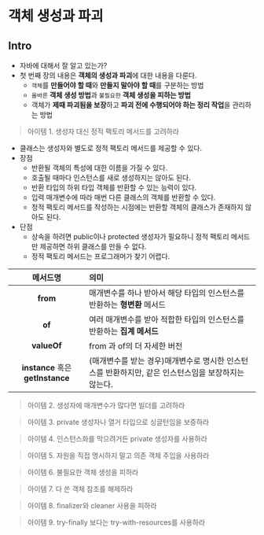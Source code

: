 # 객체 생성과 파괴

## Intro

- 자바에 대해서 잘 알고 있는가?
- 첫 번째 장의 내용은 **객체의 생성과 파괴**에 대한 내용을 다룬다.
	- `객체`를 **만들어야 할 때**와 **만들지 말아야 할 때**를 구분하는 방법
	- `올바른` **객체 생성 방법**과 `불필요한` **객체 생성을 피하는 방법**
	- 객체가 **제때 파괴됨을 보장**하고 **파괴 전에 수행되어야 하는 정리 작업**을 관리하는 방법

> 아이템 1. 생성자 대신 정적 팩토리 메서드를 고려하라

- 클래스는 생성자와 별도로 정적 팩토리 메서드를 제공할 수 있다.
- 장점
	- 반환될 객체의 특성에 대한 이름을 가질 수 있다.
	- 호출될 때마다 인스턴스를 새로 생성하지는 않아도 된다.
	- 반환 타입의 하위 타입 객체를 반환할 수 있는 능력이 있다.
	- 입력 매개변수에 따라 매번 다른 클래스의 객체를 반환할 수 있다.
	- 정적 팩토리 메서드를 작성하는 시점에는 반환할 객체의 클래스가 존재하지 않아도 된다.
- 단점
	- 상속을 하려면 public이나 protected 생성자가 필요하니 정적 팩토리 메서드만 제공하면 하위 클래스를 만들 수 없다.
	- 정적 팩토리 메서드는 프로그래머가 찾기 어렵다.

|메서드명|의미|
|:---:|:---|
|**from**|매개변수를 하나 받아서 해당 타입의 인스턴스를 반환하는 **형변환** 메서드|
|**of**|여러 매개변수를 받아 적합한 타입의 인스턴스를 반환하는 **집계 메서드**|
|**valueOf**|from 과 of의 더 자세한 버전|
|**instance** 혹은 **getInstance**|(매개변수를 받는 경우)매개변수로 명시한 인스턴스를 반환하지만, 같은 인스턴스임을 보장하지는 않는다.|

> 아이템 2. 생성자에 매개변수가 많다면 빌더를 고려하라

> 아이템 3. private 생성자나 열거 타입으로 싱글턴임을 보증하라

> 아이템 4. 인스턴스화를 막으려거든 private 생성자를 사용하라

> 아이템 5. 자원을 직접 명시하지 말고 의존 객체 주입을 사용하라

> 아이템 6. 불필요한 객체 생성을 피하라

> 아이템 7. 다 쓴 객체 참조를 해제하라

> 아이템 8. finalizer와 cleaner 사용을 피하라

> 아이템 9. try-finally 보다는 try-with-resources를 사용하라
